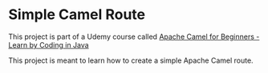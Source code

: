 # Simple Camel Route
This project is part of a Udemy course called [Apache Camel for Beginners - Learn by Coding in Java](https://www.udemy.com/apache-camel-for-beginners-learn-by-coding-in-java/)

This project is meant to learn how to create a simple Apache Camel route.